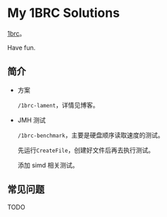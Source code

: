 # My 1BRC Solutions

[1brc](https://github.com/gunnarmorling/1brc)。

Have fun.

## 简介

+ 方案  

  ``/1brc-lament``，详情见博客。

+ JMH 测试

  ``/1brc-benchmark``，主要是硬盘顺序读取速度的测试。

  先运行``CreateFile``，创建好文件后再去执行测试。

  添加 simd 相关测试。

## 常见问题  

TODO
